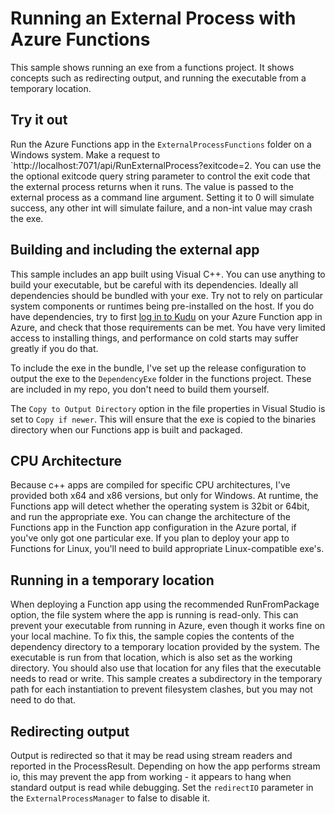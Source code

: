 # Running an External Process with Azure Functions

This sample shows running an exe from a functions project. It shows concepts such as redirecting output, and running the executable from a temporary location.

## Try it out

Run the Azure Functions app in the `ExternalProcessFunctions` folder on a Windows system. Make a request to `http://localhost:7071/api/RunExternalProcess?exitcode=2. You can use the the optional exitcode query string parameter to control the exit code that the external process returns when it runs. The value is passed to the external process as a command line argument. Setting it to 0 will simulate success, any other int will simulate failure, and a non-int value may crash the exe.

## Building and including the external app

This sample includes an app built using Visual C++. You can use anything to build your executable, but be careful with its dependencies. Ideally all dependencies should be bundled with your exe. Try not to rely on particular system components or runtimes being pre-installed on the host. If you do have dependencies, try to first [log in to Kudu](https://github.com/projectkudu/kudu/wiki/Accessing-the-kudu-service) on your Azure Function app in Azure, and check that those requirements can be met. You have very limited access to installing things, and performance on cold starts may suffer greatly if you do that. 

To include the exe in the bundle, I've set up the release configuration to output the exe to the `DependencyExe` folder in the functions project. These are included in my repo, you don't need to build them yourself. 

The `Copy to Output Directory` option in the file properties in Visual Studio is set to `Copy if newer`. This will ensure that the exe is copied to the binaries directory when our Functions app is built and packaged.

## CPU Architecture

Because c++ apps are compiled for specific CPU architectures, I've provided both x64 and x86 versions, but only for Windows. At runtime, the Functions app will detect whether the operating system is 32bit or 64bit, and run the appropriate exe. You can change the architecture of the Functions app in the Function app configuration in the Azure portal, if you've only got one particular exe. If you plan to deploy your app to Functions for Linux, you'll need to build appropriate Linux-compatible exe's. 

## Running in a temporary location

When deploying a Function app using the recommended RunFromPackage option, the file system where the app is running is read-only. This can prevent your executable from running in Azure, even though it works fine on your local machine. To fix this, the sample copies the contents of the dependency directory to a temporary location provided by the system. The executable is run from that location, which is also set as the working directory. You should also use that location for any files that the executable needs to read or write. This sample creates a subdirectory in the temporary path for each instantiation to prevent filesystem clashes, but you may not need to do that. 

## Redirecting output

Output is redirected so that it may be read using stream readers and reported in the ProcessResult. Depending on how the app performs stream io, this may prevent the app from working - it appears to hang when standard output is read while debugging. Set the `redirectIO` parameter in the `ExternalProcessManager` to false to disable it.